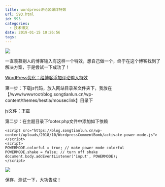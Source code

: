 ```yaml
---
title: wordpress评论区爆炸特效
url: 593.html
id: 593
categories:
  - 技术博文
date: 2019-01-15 10:26:56
tags:
---
```


![](https://blog.songtianlun.cn/wp-content/uploads/2019/01/image-30.png)

一直羡慕别人的博客输入有这样一个特效，想自己做一个，终于在这个博客找到了解决方案，于是尝试一下成功了！

[WordPress优化：给博客添加评论输入特效](https://www.macrr.com/comment-input-effects.html)

第一步：下载js代码，放入网站目录某文件夹下，我放在【/www/wwwroot/blog.songtianlun.cn/wp-content/themes/hestia/mouseclink】目录下

js文件：[下载](https://data.songtianlun.cn/website%20tools/wordpress/wordpress-%E8%AF%84%E8%AE%BA%E5%8C%BA%E8%BE%93%E5%85%A5%E7%88%86%E7%82%B8.zip)

第二步：在主题目录下footer.php文件中添加如下依赖

    <script src="https://blog.songtianlun.cn/wp-content/uploads/2018/10/WordpressCommentBomb/activate-power-mode.js"></script>  
    <script>  
    POWERMODE.colorful = true; // make power mode colorful  
    POWERMODE.shake = false; // turn off shake  
    document.body.addEventListener('input', POWERMODE);  
    </script> 

![](https://blog.songtianlun.cn/wp-content/uploads/2019/01/image-31-1024x457.png)

保存，测试一下，大功告成！